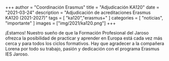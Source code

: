 +++
author = "Coordinación Erasmus"
title = "Adjudicación KA120"
date = "2021-03-24"
description = "Adjudicación de acreditaciones Erasmus KA120 (2021-2027)"
tags = [
    "ka120","erasmus+"
]
categories = [
    "noticias", "importante"
]
images  = ["img/2021/ka120.png"]
+++

¡Estamos! Nuestro sueño de que la Formación Profesional del Jaroso ofrezca la posibilidad de practicar y aprender en Europa está cada vez más cerca y para todos los ciclos formativos. Hay que agradecer a la compañera Lorena por todo su trabajo, pasión y dedicación con el programa Erasmus IES Jaroso.

